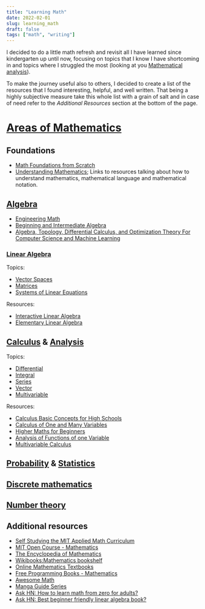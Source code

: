 ```yaml
---
title: "Learning Math"
date: 2022-02-01
slug: learning_math
draft: false
tags: ["math", "writing"]
---
```


I decided to do a little math refresh and revisit all I have learned since kindergarten up until now,
focusing on topics that I know I have shortcoming in
and topics where I struggled the most (looking at you [Mathematical analysis](https://en.wikipedia.org/wiki/Mathematical_analysis)).

To make the journey useful also to others, I decided to create a list of the resources that I found
interesting, helpful, and well written. That being a highly subjective measure take this whole list with
a grain of salt and in case of need refer to the _Additional Resources_ section at the bottom of the page.

# [Areas of Mathematics](https://en.wikipedia.org/wiki/Areas_of_mathematics)

## Foundations

- [Math Foundations from Scratch](https://learnaifromscratch.github.io/math.html)
- [Understanding Mathematics](https://github.com/nbro/understanding-math);
  Links to resources talking about how to understand mathematics, mathematical language and mathematical notation.

## [Algebra](https://en.wikipedia.org/wiki/Algebra)

- [Engineering Math](https://kennethbooks.s3.us-east-2.amazonaws.com/books/EngineeringMath/EngineeringMath.pdf)
- [Beginning and Intermediate Algebra](http://www.wallace.ccfaculty.org/book/Beginning_and_Intermediate_Algebra.pdf)
- [Algebra, Topology, Differential Calculus, and Optimization Theory For Computer Science and Machine Learning](https://www.cis.upenn.edu/~jean/math-deep.pdf)

### [Linear Algebra](https://en.wikipedia.org/wiki/Linear_algebra)

Topics:

- [Vector Spaces](https://en.wikipedia.org/wiki/Vector_space)
- [Matrices](https://en.wikipedia.org/wiki/Matrix_(mathematics))
- [Systems of Linear Equations](https://en.wikipedia.org/wiki/System_of_linear_equations)

Resources:

- [Interactive Linear Algebra](https://textbooks.math.gatech.edu/ila/index.html)
- [Elementary Linear Algebra](https://kennethbooks.s3.us-east-2.amazonaws.com/books/ElementaryLinearAlgebra/ElementaryLinearAlgebra.pdf)

## [Calculus](https://en.wikipedia.org/wiki/Calculus) & [Analysis](https://en.wikipedia.org/wiki/Mathematical_analysis#:~:text=Analysis%20is%20the%20branch%20of,and%20complex%20numbers%20and%20functions.)

Topics:

- [Differential](https://en.wikipedia.org/wiki/Differential_calculus)
- [Integral](https://en.wikipedia.org/wiki/Integral)
- [Series](https://en.wikipedia.org/wiki/Series_(mathematics))
- [Vector](https://en.wikipedia.org/wiki/Vector_calculus)
- [Multivariable](https://en.wikipedia.org/wiki/Multivariable_calculus)

Resources:

- [Calculus Basic Concepts for High Schools](https://archive.org/details/TarasovCalculus)
- [Calculus of One and Many Variables](https://kennethbooks.s3.us-east-2.amazonaws.com/books/CalculusOneAndManyVariables/CalculusOneAndManyVariables.pdf)
- [Higher Maths for Beginners](https://archive.org/details/ZeldovichYaglomHigherMathematics)
- [Analysis of Functions of one Variable](https://kennethbooks.s3.us-east-2.amazonaws.com/books/AdvancedCalculusSV/AdvancedCalculusSV.pdf)
- [Multivariable Calculus](https://people.math.gatech.edu/~cain/notes/calculus.html)

## [Probability](https://en.wikipedia.org/wiki/Probability) & [Statistics](https://en.wikipedia.org/wiki/Statistics)

## [Discrete mathematics](https://en.wikipedia.org/wiki/Discrete_mathematics)

## [Number theory](https://en.wikipedia.org/wiki/Number_theory)

## Additional resources

- [Self Studying the MIT Applied Math Curriculum](https://www.smallstepcap.com/self-studying-the-mit-applied-math-curriculum/)
- [MIT Open Course - Mathematics](https://ocw.mit.edu/courses/mathematics/)
- [The Encyclopedia of Mathematics](https://encyclopediaofmath.org/wiki/Main_Page)
- [Wikibooks:Mathematics bookshelf](https://en.wikibooks.org/wiki/Wikibooks:Mathematics_bookshelf)
- [Online Mathematics Textbooks](https://people.math.gatech.edu/~cain/textbooks/onlinebooks.html)
- [Free Programming Books - Mathematics](https://github.com/EbookFoundation/free-programming-books/blob/main/books/free-programming-books-subjects.md#mathematics)
- [Awesome Math](https://github.com/rossant/awesome-math)
- [Manga Guide Series](https://www.ohmsha.co.jp/english/manga.htm)
- [Ask HN: How to learn math from zero for adults?](https://news.ycombinator.com/item?id=31539549)
- [Ask HN: Best beginner friendly linear algebra book?](https://news.ycombinator.com/item?id=31707163)

